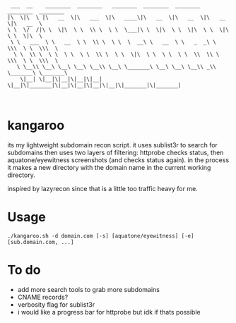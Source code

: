 ```

 ___  __    ________  ________   ________  ________  ________  ________  ________     
|\  \|\  \ |\   __  \|\   ___  \|\   ____\|\   __  \|\   __  \|\   __  \|\   __  \    
\ \  \/  /|\ \  \|\  \ \  \\ \  \ \  \___|\ \  \|\  \ \  \|\  \ \  \|\  \ \  \|\  \   
 \ \   ___  \ \   __  \ \  \\ \  \ \  \  __\ \   __  \ \   _  _\ \  \\\  \ \  \\\  \  
  \ \  \\ \  \ \  \ \  \ \  \\ \  \ \  \|\  \ \  \ \  \ \  \\  \\ \  \\\  \ \  \\\  \ 
   \ \__\\ \__\ \__\ \__\ \__\\ \__\ \_______\ \__\ \__\ \__\\ _\\ \_______\ \_______\
    \|__| \|__|\|__|\|__|\|__| \|__|\|_______|\|__|\|__|\|__|\|__|\|_______|\|_______|
                                                                                      
                                                                                      
```

# kangaroo

its my lightweight subdomain recon script. it uses sublist3r to search for subdomains then uses two layers of filtering: httprobe checks status, then aquatone/eyewitness screenshots (and checks status again). in the process it makes a new directory with the domain name in the current working directory.

inspired by lazyrecon since that is a little too traffic heavy for me.

# Usage
`./kangaroo.sh -d domain.com [-s] [aquatone/eyewitness] [-e] [sub.domain.com, ...]`

# To do
* add more search tools to grab more subdomains
* CNAME records?
* verbosity flag for sublist3r
* i would like a progress bar for httprobe but idk if thats possible
